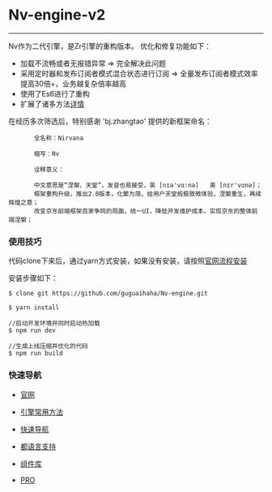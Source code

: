 # Nv-engine-v2

---
Nv作为二代引擎，是Zr引擎的重构版本。
优化和修复功能如下：
 + 加载不流畅或者无报错异常 => 完全解决此问题
 + 采用定时器和发布订阅者模式混合状态进行订阅 => 全量发布订阅者模式效率提高30倍+，业务越复杂倍率越高
 + 使用了Es6进行了重构
 + 扩展了诸多方法[详情](docs/API.md)
 
 
 在经历多次筛选后，特别感谢 'bj.zhangtao' 提供的新框架命名：
 
 ```text
        全名称：Nirvana
        
        缩写：Nv
        
        诠释意义：
        
        中文意思是“涅槃、天堂”，发音也易接受，英 [nɪə'vɑːnə]   美 [nɪr'vɑnə]；
        框架重构升级，推出2.0版本，化繁为简，给用户天堂般极致微体验，涅槃重生，再续辉煌之意；
        改变京东前端框架百家争鸣的局面，统一UI，降低开发维护成本，实现京东的整体前端涅槃；
```

### 使用技巧

代码clone下来后，通过yarn方式安装，如果没有安装，请按照[官网流程安装](https://www.yarnpkg.com/zh-Hans/)

安装步骤如下：

```node
$ clone git https://github.com/guguaihaha/Nv-engine.git

$ yarn install

//启动开发环境并同时启动热加载
$ npm run dev

//生成上线压缩并优化的代码
$ npm run build
```

### 快速导航

+ [官网](http://nv.jd.com)

+ [引擎常用方法](docs/API.md)

+ [快速导航](docs/quick.md)

+ [都语言支持](docs/language.md)

+ [组件库](https://github.com/guguaihaha/Nv-source)

+ [PRO](https://github.com/guguaihaha/Nv-pro)


